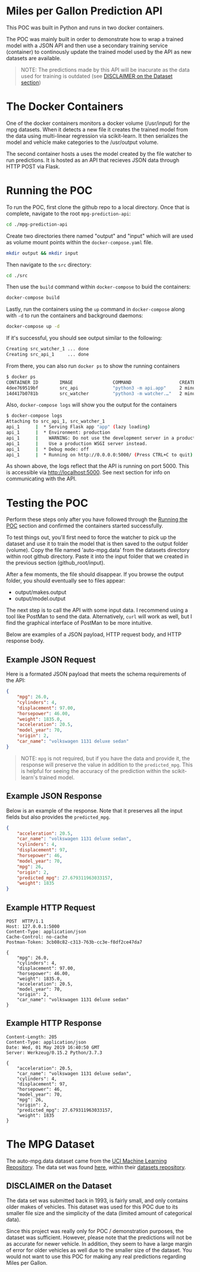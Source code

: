 # Miles per Gallon Prediction API
This POC was built in Python and runs in two docker containers.

The POC was mainly built in order to demonstrate how to wrap a trained model with a JSON API and then use a secondary training service (container) to continously update the trained model used by the API as new datasets are available.

> NOTE: The predictions made by this API will be inacurate as the data used for training is outdated (see [DISCLAIMER on the Dataset section](#DISCLAIMER-on-the-Dataset))


# The Docker Containers
One of the docker containers monitors a docker volume (/usr/input) for the mpg datasets.  When it detects a new file it creates the trained model from the data using multi-linear regression via scikit-learn.  It then serializes the model and vehicle make categories to the /usr/output volume.

The second container hosts a uses the model created by the file watcher to run predictions.  It is hosted as an API that recieves JSON data through HTTP POST via Flask.


# Running the POC
To run the POC, first clone the github repo to a local directory.  Once that is complete, navigate to the root `mpg-prediction-api`:
```sh
cd ./mpg-prediction-api
```

Create two directories there named "output" and "input" which will are used as volume mount points within the `docker-compose.yaml` file.
```sh
mkdir output && mkdir input
```

Then navigate to the `src` directory:
```sh
cd ./src
```

Then use the `build` command within `docker-compose` to buid the containers:
```sh
docker-compose build
```

Lastly, run the containers using the `up` command in `docker-compose` along with `-d` to run the containers and background daemons:
```sh
docker-compose up -d
```

If it's successful, you should see output similar to the following:
```sh
Creating src_watcher_1 ... done
Creating src_api_1     ... done
```

From there, you can also run `docker ps` to show the running containers
```sh
$ docker ps
CONTAINER ID        IMAGE               COMMAND                  CREATED             STATUS              PORTS                    NAMES
4dee769519bf        src_api             "python3 -m api.app"     2 minutes ago       Up 2 minutes        0.0.0.0:5000->5000/tcp   src_api_1
14d417b0781b        src_watcher         "python3 -m watcher.…"   2 minutes ago       Up 2 minutes                                 src_watcher_1
```

Also, `docker-compose logs` will show you the output for the containers 
```sh
$ docker-compose logs
Attaching to src_api_1, src_watcher_1
api_1      |  * Serving Flask app "app" (lazy loading)
api_1      |  * Environment: production
api_1      |    WARNING: Do not use the development server in a production environment.
api_1      |    Use a production WSGI server instead.
api_1      |  * Debug mode: off
api_1      |  * Running on http://0.0.0.0:5000/ (Press CTRL+C to quit)
```

As shown above, the logs reflect that the API is running on port 5000.  This is accessible via [http://localhost:5000](http://localhost:5000).  See next section for info on communicating with the API.


# Testing the POC
Perform these steps only after you have followed through the [Running the POC](#Running-the-POC) section and confirmed the containers started successfully.

To test things out, you'll first need to force the watcher to pick up the dataset and use it to train the model that is then saved to the output folder (volume).  Copy the file named 'auto-mpg.data' from the datasets directory within root github directory.  Paste it into the input folder that we created in the previous section (github_root/input).

After a few moments, the file should disappear.  If you browse the output folder, you should eventually see to files appear: 
- output/makes.output
- output/model.output

The next step is to call the API with some input data.  I recommend using a tool like PostMan to send the data.  Alternatively, `curl` will work as well, but I find the graphical interface of PostMan to be more intuitive.

Below are examples of a JSON payload, HTTP request body, and HTTP response body.


## Example JSON Request
Here is a formated JSON payload that meets the schema requirements of the API:
```json
{
	"mpg": 26.0,
	"cylinders": 4,
	"displacement": 97.00,
	"horsepower": 46.00,
	"weight": 1835.0,
	"acceleration": 20.5,
	"model_year": 70,
	"origin": 2,
	"car_name": "volkswagen 1131 deluxe sedan"
}
```
> NOTE: `mpg` is not required, but if you have the data and provide it, the response will preserve the value in addition to the `predicted_mpg`.  This is helpful for seeing the accuracy of the prediction within the scikit-learn's trained model.


## Example JSON Response
Below is an example of the response.  Note that it preserves all the input fields but also provides the `predicted_mpg`.
```json
{
    "acceleration": 20.5,
    "car_name": "volkswagen 1131 deluxe sedan",
    "cylinders": 4,
    "displacement": 97,
    "horsepower": 46,
    "model_year": 70,
    "mpg": 26,
    "origin": 2,
    "predicted_mpg": 27.679311963033157,
    "weight": 1835
}
```

## Example HTTP Request
```
POST  HTTP/1.1
Host: 127.0.0.1:5000
Content-Type: application/json
Cache-Control: no-cache
Postman-Token: 3cb08c82-c313-763b-cc3e-f8df2ce47da7

{
	"mpg": 26.0,
	"cylinders": 4,
	"displacement": 97.00,
	"horsepower": 46.00,
	"weight": 1835.0,
	"acceleration": 20.5,
	"model_year": 70,
	"origin": 2,
	"car_name": "volkswagen 1131 deluxe sedan"
}
```

## Example HTTP Response
```
Content-Length: 205
Content-Type: application/json
Date: Wed, 01 May 2019 16:40:50 GMT
Server: Werkzeug/0.15.2 Python/3.7.3

{
    "acceleration": 20.5,
    "car_name": "volkswagen 1131 deluxe sedan",
    "cylinders": 4,
    "displacement": 97,
    "horsepower": 46,
    "model_year": 70,
    "mpg": 26,
    "origin": 2,
    "predicted_mpg": 27.679311963033157,
    "weight": 1835
}
```


# The MPG Dataset
The auto-mpg.data dataset came from the [UCI Machine Learning Repository](https://archive.ics.uci.edu).  The data set was found [here](https://archive.ics.uci.edu/ml/datasets/Auto+MPG), within their [datasets repository](https://archive.ics.uci.edu/ml/datasets.php).

## DISCLAIMER on the Dataset
The data set was submitted back in 1993, is fairly small, and only contains older makes of vehicles.  This dataset was used for this POC due to its smaller file size and the simplicity of the data (limited amount of categorical data).

Since this project was really only for POC / demonstration purposes, the dataset was sufficient.  However, please note that the predictions will not be as accurate for newer vehicle.  In addition, they seem to have a large margin of error for older vehicles as well due to the smaller size of the dataset.  You would not want to use this POC for making any real predictions regarding Miles per Gallon.
